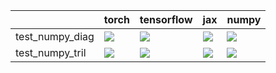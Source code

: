 |                 | torch                                                                                                                                                                                  | tensorflow                                                                                                                                                                             | jax                                                                                                                                                                                    | numpy                                                                                                                                                                                  |
|:----------------|:---------------------------------------------------------------------------------------------------------------------------------------------------------------------------------------|:---------------------------------------------------------------------------------------------------------------------------------------------------------------------------------------|:---------------------------------------------------------------------------------------------------------------------------------------------------------------------------------------|:---------------------------------------------------------------------------------------------------------------------------------------------------------------------------------------|
| test_numpy_diag | <a href="https://github.com/unifyai/ivy/actions/runs/3910073527/jobs/6681846849" rel="noopener noreferrer" target="_blank"><img src=https://img.shields.io/badge/-failure-red></a>     | <a href="https://github.com/unifyai/ivy/actions/runs/3910073527/jobs/6681846849" rel="noopener noreferrer" target="_blank"><img src=https://img.shields.io/badge/-success-success></a> | <a href="https://github.com/unifyai/ivy/actions/runs/3910073527/jobs/6681846849" rel="noopener noreferrer" target="_blank"><img src=https://img.shields.io/badge/-success-success></a> | <a href="https://github.com/unifyai/ivy/actions/runs/3910073527/jobs/6681846849" rel="noopener noreferrer" target="_blank"><img src=https://img.shields.io/badge/-success-success></a> |
| test_numpy_tril | <a href="https://github.com/unifyai/ivy/actions/runs/3910073527/jobs/6681846849" rel="noopener noreferrer" target="_blank"><img src=https://img.shields.io/badge/-success-success></a> | <a href="https://github.com/unifyai/ivy/actions/runs/3910073527/jobs/6681846849" rel="noopener noreferrer" target="_blank"><img src=https://img.shields.io/badge/-success-success></a> | <a href="https://github.com/unifyai/ivy/actions/runs/3910073527/jobs/6681846849" rel="noopener noreferrer" target="_blank"><img src=https://img.shields.io/badge/-success-success></a> | <a href="https://github.com/unifyai/ivy/actions/runs/3910073527/jobs/6681846849" rel="noopener noreferrer" target="_blank"><img src=https://img.shields.io/badge/-success-success></a> |